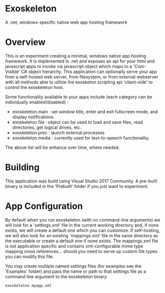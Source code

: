 # Exoskeleton
A .net, windows-specific native web app hosting framework

# Overview
This is an experiment creating a minimal, windows native app hosting framework.  It is implemented in .net and exposes an 
api for your html and javascript apps to invoke via javascript object which maps to a 'Com-Visible' C# object hierarchy.
This application can optionally serve your app from a self-hosted web server, from filesystem, or from external webserver with all methods 
able to utilize the exosketon scripting api 'client-side' to control the exoskeleton host.

Some functionality available to your apps include (each category can be individually enabled/disabled) :
- exoskeleton.main : set window title, enter and exit fullscreen mode, and display notifications.
- exoskeleton.file : object can be used to load and save files, read directories, get logical drives, etc.
- exoskeleton.proc :  launch external processes
- exoskeleton.media : currently used for text-to-speech functionality.

The above list will be enhance over time, where needed.

# Building
This application was build using Visual Studio 2017 Community.  A pre-built binary is included in the 'Prebuilt' folder if you just want to experiment.

# App Configuration
By default when you run exoskeleton (with no command-line arguments) we will look for a 'settings.xml' file in the current working directory 
and, if none exists, we will create a default one which you can customize.  If self-hosting, we will also look for an existing 'mappings.xml' file 
in the same directory as the executable or create a default one if none exists.  The mappings.xml file is not application specific and contains 
xml-configurable mime type mapping cross references... should you need to serve up custom file types you can modify this file.

You may create multiple named settings files (for examples see the 'Examples' folder) and pass the name or path to that settings file as a command line 
argument to the exoskeleton binary.

```
exoskeleton myapp.xml
```

